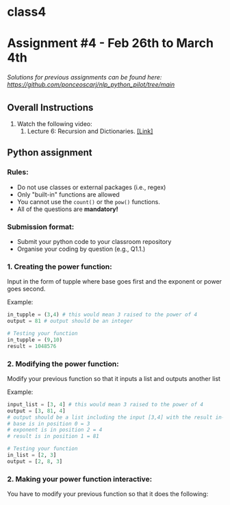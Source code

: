 # class4

# Assignment #4 - Feb 26th to March 4th

###### *Solutions for previous assignments can be found here: https://github.com/ponceoscarj/nlp_python_pilot/tree/main*


## Overall Instructions
1. Watch the following video:
    1. Lecture 6: Recursion and Dictionaries. [[Link]](https://ocw.mit.edu/courses/6-0001-introduction-to-computer-science-and-programming-in-python-fall-2016/resources/lecture-6-recursion-and-dictionaries/)


## Python assignment

### Rules:
- Do not use classes or external packages (i.e., regex)
- Only "built-in" functions are allowed
- You cannot use the `count()` or the `pow()` functions.
- All of the questions are **mandatory!**

### Submission format:
- Submit your python code to your classroom repository
- Organise your coding by question (e.g., Q1.1.)

### 1. Creating the power function: 
Input in the form of tupple where base goes first and the exponent or power goes second.


Example:
```python
in_tupple = (3,4) # this would mean 3 raised to the power of 4 
output = 81 # output should be an integer

# Testing your function
in_tupple = (9,10)
result = 1048576
```

### 2. Modifying the power function:  
Modify your previous function so that it inputs a list and outputs another list

Example:
```python
input_list = [3, 4] # this would mean 3 raised to the power of 4 
output = [3, 81, 4] 
# output should be a list including the input [3,4] with the result in-between -> [3, 81, 4].
# base is in position 0 = 3
# exponent is in position 2 = 4
# result is in position 1 = 81

# Testing your function
in_list = [2, 3]
output = [2, 8, 3]
```

### 2. Making your power function interactive:  
You have to modify your previous function so that it does the following:


